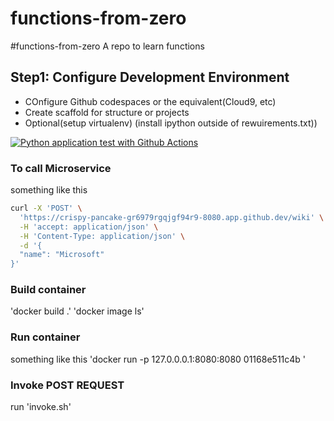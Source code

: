 # functions-from-zero
#functions-from-zero
A repo to learn functions

## Step1: Configure Development Environment
* COnfigure Github codespaces or the equivalent(Cloud9, etc)
* Create scaffold for structure or projects
* Optional(setup virtualenv) (install ipython outside of rewuirements.txt))

  
[![Python application test with Github Actions](https://github.com/Randyansah/functions-from-zero/actions/workflows/main.yml/badge.svg)](https://github.com/Randyansah/functions-from-zero/actions/workflows/main.yml)

### To call Microservice

something like this
```bash
curl -X 'POST' \
  'https://crispy-pancake-gr6979rgqjgf94r9-8080.app.github.dev/wiki' \
  -H 'accept: application/json' \
  -H 'Content-Type: application/json' \
  -d '{
  "name": "Microsoft"
}'
```
### Build container
'docker build .'
'docker image ls'

### Run container
something like this
'docker run -p 127.0.0.0.1:8080:8080 01168e511c4b '

### Invoke POST REQUEST
run 'invoke.sh'
